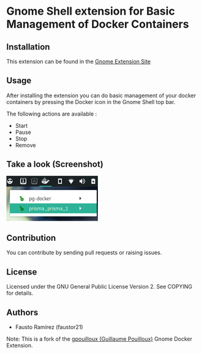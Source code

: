 # Gnome Shell extension for Basic Management of Docker Containers

## Installation

This extension can be found in the [Gnome Extension Site](https://extensions.gnome.org/)

## Usage

After installing the extension you can do basic management of your docker containers by pressing the Docker icon in the Gnome Shell top bar.

The following actions are available :

- Start
- Pause
- Stop
- Remove

## Take a look (Screenshot)

![Screenshot](screenshot-docker-ifr.png)

## Contribution

You can contribute by sending pull requests or raising issues.

## License

Licensed under the GNU General Public License Version 2. See COPYING for details.

## Authors

- Fausto Ramírez (faustor21)

Note: This is a fork of the [gpouilloux (Guillaume Pouilloux)](https://github.com/gpouilloux/gnome-shell-extension-docker) Gnome Docker Extension.
